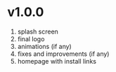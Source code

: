# v1.0.0

1. splash screen
2. final logo
3. animations (if any)
4. fixes and improvements (if any)
5. homepage with install links
